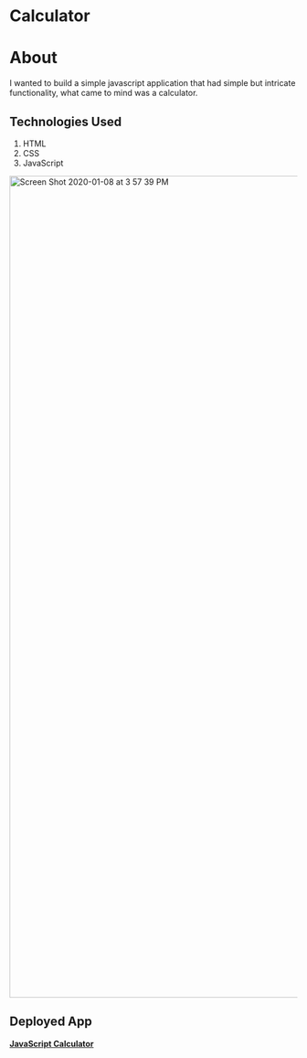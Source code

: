 # Calculator

# About

I wanted to build a simple javascript application that had simple but intricate functionality, what came to mind was a calculator.

## Technologies Used

1. HTML
2. CSS
3. JavaScript

<img width="1438" alt="Screen Shot 2020-01-08 at 3 57 39 PM" src="https://user-images.githubusercontent.com/54545904/72015380-a61d2100-322f-11ea-8c5d-14ef640d8f97.png">

## Deployed App

**[JavaScript Calculator](https://raymondnwambuonwo.github.io/JSCalculator/)**
